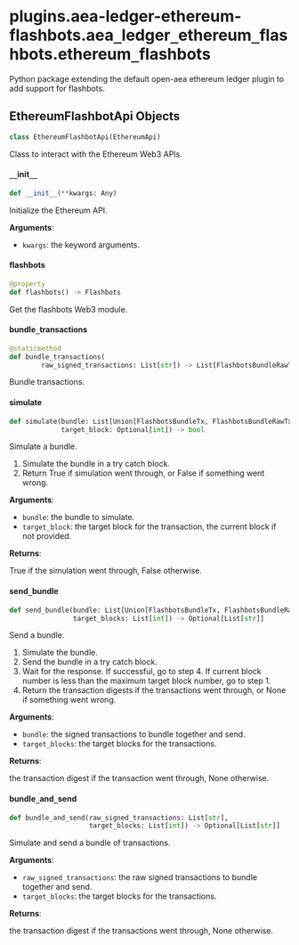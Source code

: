 <a id="plugins.aea-ledger-ethereum-flashbots.aea_ledger_ethereum_flashbots.ethereum_flashbots"></a>

# plugins.aea-ledger-ethereum-flashbots.aea`_`ledger`_`ethereum`_`flashbots.ethereum`_`flashbots

Python package extending the default open-aea ethereum ledger plugin to add support for flashbots.

<a id="plugins.aea-ledger-ethereum-flashbots.aea_ledger_ethereum_flashbots.ethereum_flashbots.EthereumFlashbotApi"></a>

## EthereumFlashbotApi Objects

```python
class EthereumFlashbotApi(EthereumApi)
```

Class to interact with the Ethereum Web3 APIs.

<a id="plugins.aea-ledger-ethereum-flashbots.aea_ledger_ethereum_flashbots.ethereum_flashbots.EthereumFlashbotApi.__init__"></a>

#### `__`init`__`

```python
def __init__(**kwargs: Any)
```

Initialize the Ethereum API.

**Arguments**:

- `kwargs`: the keyword arguments.

<a id="plugins.aea-ledger-ethereum-flashbots.aea_ledger_ethereum_flashbots.ethereum_flashbots.EthereumFlashbotApi.flashbots"></a>

#### flashbots

```python
@property
def flashbots() -> Flashbots
```

Get the flashbots Web3 module.

<a id="plugins.aea-ledger-ethereum-flashbots.aea_ledger_ethereum_flashbots.ethereum_flashbots.EthereumFlashbotApi.bundle_transactions"></a>

#### bundle`_`transactions

```python
@staticmethod
def bundle_transactions(
        raw_signed_transactions: List[str]) -> List[FlashbotsBundleRawTx]
```

Bundle transactions.

<a id="plugins.aea-ledger-ethereum-flashbots.aea_ledger_ethereum_flashbots.ethereum_flashbots.EthereumFlashbotApi.simulate"></a>

#### simulate

```python
def simulate(bundle: List[Union[FlashbotsBundleTx, FlashbotsBundleRawTx]],
             target_block: Optional[int]) -> bool
```

Simulate a bundle.

1. Simulate the bundle in a try catch block.
2. Return True if simulation went through, or False if something went wrong.

**Arguments**:

- `bundle`: the bundle to simulate.
- `target_block`: the target block for the transaction, the current block if not provided.

**Returns**:

True if the simulation went through, False otherwise.

<a id="plugins.aea-ledger-ethereum-flashbots.aea_ledger_ethereum_flashbots.ethereum_flashbots.EthereumFlashbotApi.send_bundle"></a>

#### send`_`bundle

```python
def send_bundle(bundle: List[Union[FlashbotsBundleTx, FlashbotsBundleRawTx]],
                target_blocks: List[int]) -> Optional[List[str]]
```

Send a bundle.

1. Simulate the bundle.
2. Send the bundle in a try catch block.
3. Wait for the response. If successful, go to step 4.
 If current block number is less than the maximum target block number, go to step 1.
4. Return the transaction digests if the transactions went through, or None if something went wrong.

**Arguments**:

- `bundle`: the signed transactions to bundle together and send.
- `target_blocks`: the target blocks for the transactions.

**Returns**:

the transaction digest if the transaction went through, None otherwise.

<a id="plugins.aea-ledger-ethereum-flashbots.aea_ledger_ethereum_flashbots.ethereum_flashbots.EthereumFlashbotApi.bundle_and_send"></a>

#### bundle`_`and`_`send

```python
def bundle_and_send(raw_signed_transactions: List[str],
                    target_blocks: List[int]) -> Optional[List[str]]
```

Simulate and send a bundle of transactions.

**Arguments**:

- `raw_signed_transactions`: the raw signed transactions to bundle together and send.
- `target_blocks`: the target blocks for the transactions.

**Returns**:

the transaction digest if the transactions went through, None otherwise.


